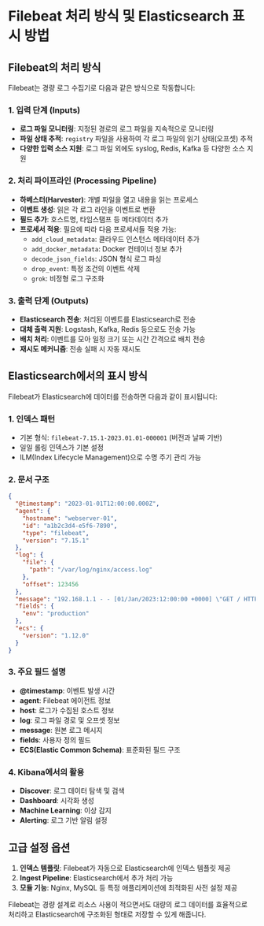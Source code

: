 # Filebeat 처리 방식 및 Elasticsearch 표시 방법

## Filebeat의 처리 방식

Filebeat는 경량 로그 수집기로 다음과 같은 방식으로 작동합니다:

### 1. 입력 단계 (Inputs)
- **로그 파일 모니터링**: 지정된 경로의 로그 파일을 지속적으로 모니터링
- **파일 상태 추적**: `registry` 파일을 사용하여 각 로그 파일의 읽기 상태(오프셋) 추적
- **다양한 입력 소스 지원**: 로그 파일 외에도 syslog, Redis, Kafka 등 다양한 소스 지원

### 2. 처리 파이프라인 (Processing Pipeline)
- **하베스터(Harvester)**: 개별 파일을 열고 내용을 읽는 프로세스
- **이벤트 생성**: 읽은 각 로그 라인을 이벤트로 변환
- **필드 추가**: 호스트명, 타임스탬프 등 메타데이터 추가
- **프로세서 적용**: 필요에 따라 다음 프로세서들 적용 가능:
  - `add_cloud_metadata`: 클라우드 인스턴스 메타데이터 추가
  - `add_docker_metadata`: Docker 컨테이너 정보 추가
  - `decode_json_fields`: JSON 형식 로그 파싱
  - `drop_event`: 특정 조건의 이벤트 삭제
  - `grok`: 비정형 로그 구조화

### 3. 출력 단계 (Outputs)
- **Elasticsearch 전송**: 처리된 이벤트를 Elasticsearch로 전송
- **대체 출력 지원**: Logstash, Kafka, Redis 등으로도 전송 가능
- **배치 처리**: 이벤트를 모아 일정 크기 또는 시간 간격으로 배치 전송
- **재시도 메커니즘**: 전송 실패 시 자동 재시도

## Elasticsearch에서의 표시 방식

Filebeat가 Elasticsearch에 데이터를 전송하면 다음과 같이 표시됩니다:

### 1. 인덱스 패턴
- 기본 형식: `filebeat-7.15.1-2023.01.01-000001` (버전과 날짜 기반)
- 일일 롤링 인덱스가 기본 설정
- ILM(Index Lifecycle Management)으로 수명 주기 관리 가능

### 2. 문서 구조
```json
{
  "@timestamp": "2023-01-01T12:00:00.000Z",
  "agent": {
    "hostname": "webserver-01",
    "id": "a1b2c3d4-e5f6-7890",
    "type": "filebeat",
    "version": "7.15.1"
  },
  "log": {
    "file": {
      "path": "/var/log/nginx/access.log"
    },
    "offset": 123456
  },
  "message": "192.168.1.1 - - [01/Jan/2023:12:00:00 +0000] \"GET / HTTP/1.1\" 200 612",
  "fields": {
    "env": "production"
  },
  "ecs": {
    "version": "1.12.0"
  }
}
```

### 3. 주요 필드 설명
- **@timestamp**: 이벤트 발생 시간
- **agent**: Filebeat 에이전트 정보
- **host**: 로그가 수집된 호스트 정보
- **log**: 로그 파일 경로 및 오프셋 정보
- **message**: 원본 로그 메시지
- **fields**: 사용자 정의 필드
- **ECS(Elastic Common Schema)**: 표준화된 필드 구조

### 4. Kibana에서의 활용
- **Discover**: 로그 데이터 탐색 및 검색
- **Dashboard**: 시각화 생성
- **Machine Learning**: 이상 감지
- **Alerting**: 로그 기반 알림 설정

## 고급 설정 옵션

1. **인덱스 템플릿**: Filebeat가 자동으로 Elasticsearch에 인덱스 템플릿 제공
2. **Ingest Pipeline**: Elasticsearch에서 추가 처리 가능
3. **모듈 기능**: Nginx, MySQL 등 특정 애플리케이션에 최적화된 사전 설정 제공

Filebeat는 경량 설계로 리소스 사용이 적으면서도 대량의 로그 데이터를 효율적으로 처리하고 Elasticsearch에 구조화된 형태로 저장할 수 있게 해줍니다.